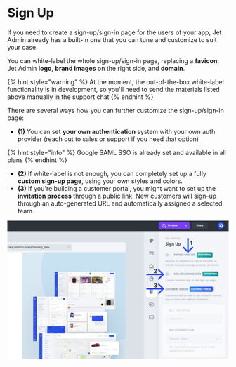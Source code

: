 # Sign Up

If you need to create a sign-up/sign-in page for the users of your app, Jet Admin already has a built-in one that you can tune and customize to suit your case.

You can white-label the whole sign-up/sign-in page, replacing a **favicon**, Jet Admin **logo**, **brand images** on the right side, and **domain**.

{% hint style="warning" %}
At the moment, the out-of-the-box white-label functionality is in development, so you'll need to send the materials listed above manually in the support chat
{% endhint %}

There are several ways how you can further customize the sign-up/sign-in page:

* **(1)** You can set **your own authentication** system with your own auth provider (reach out to sales or support if you need that option)

{% hint style="info" %}
Google SAML SSO is already set and available in all plans
{% endhint %}

* **(2)** If white-label is not enough, you can completely set up a fully **custom sign-up page**, using your own styles and colors.
* **(3)** If you're building a customer portal, you might want to set up the **invitation process** through a public link. New customers will sign-up through an auto-generated URL and automatically assigned a selected team.

![](../../../../.gitbook/assets/cfkmvyj.png)

